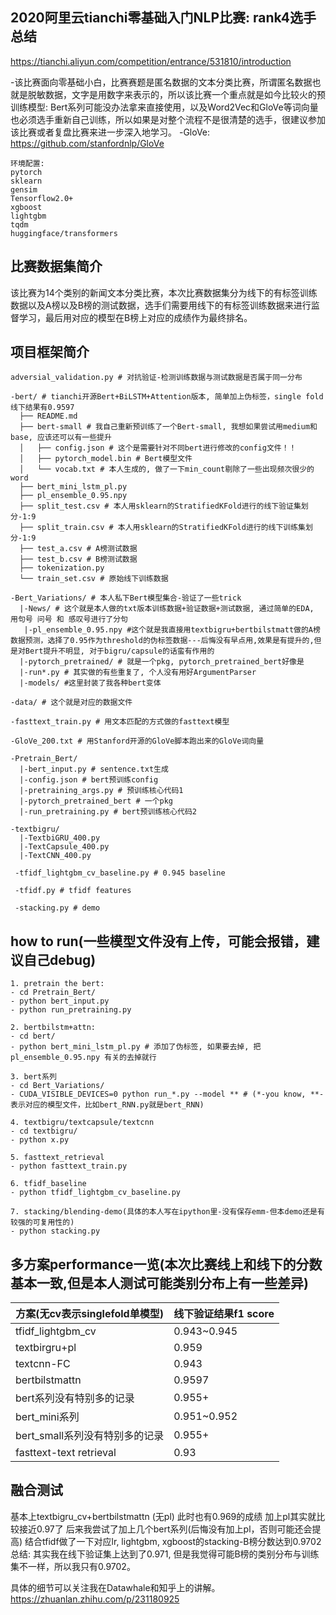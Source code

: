 ## 2020阿里云tianchi零基础入门NLP比赛: rank4选手总结
https://tianchi.aliyun.com/competition/entrance/531810/introduction

-该比赛面向零基础小白，比赛赛题是匿名数据的文本分类比赛，所谓匿名数据也就是脱敏数据，文字是用数字来表示的，所以该比赛一个重点就是如今比较火的预训练模型: Bert系列可能没办法拿来直接使用，以及Word2Vec和GloVe等词向量也必须选手重新自己训练，所以如果是对整个流程不是很清楚的选手，很建议参加该比赛或者复盘比赛来进一步深入地学习。
-GloVe: https://github.com/stanfordnlp/GloVe


```
环境配置:
pytorch
sklearn
gensim
Tensorflow2.0+
xgboost
lightgbm
tqdm
huggingface/transformers
```

## 比赛数据集简介
该比赛为14个类别的新闻文本分类比赛，本次比赛数据集分为线下的有标签训练数据以及A榜以及B榜的测试数据，选手们需要用线下的有标签训练数据来进行监督学习，最后用对应的模型在B榜上对应的成绩作为最终排名。

## 项目框架简介

```
adversial_validation.py # 对抗验证-检测训练数据与测试数据是否属于同一分布

-bert/ # tianchi开源Bert+BiLSTM+Attention版本, 简单加上伪标签，single fold线下结果有0.9597
  ├── README.md
  ├── bert-small # 我自己重新预训练了一个Bert-small, 我想如果尝试用medium和base, 应该还可以有一些提升
  │   ├── config.json # 这个是需要针对不同bert进行修改的config文件！！
  │   ├── pytorch_model.bin # Bert模型文件
  │   └── vocab.txt # 本人生成的, 做了一下min_count剔除了一些出现频次很少的word
  ├── bert_mini_lstm_pl.py
  ├── pl_ensemble_0.95.npy
  ├── split_test.csv # 本人用sklearn的StratifiedKFold进行的线下验证集划分-1:9
  ├── split_train.csv # 本人用sklearn的StratifiedKFold进行的线下训练集划分-1:9
  ├── test_a.csv # A榜测试数据
  ├── test_b.csv # B榜测试数据
  ├── tokenization.py 
  └── train_set.csv # 原始线下训练数据

-Bert_Variations/ # 本人私下Bert模型集合-验证了一些trick
  |-News/ # 这个就是本人做的txt版本训练数据+验证数据+测试数据, 通过简单的EDA, 用句号 问号 和 感叹号进行了分句
   |-pl_ensemble_0.95.npy #这个就是我直接用textbigru+bertbilstmatt做的A榜数据预测，选择了0.95作为threshold的伪标签数据---后悔没有早点用,效果是有提升的,但是对Bert提升不明显, 对于bigru/capsule的话蛮有作用的
  |-pytorch_pretrained/ # 就是一个pkg, pytorch_pretrained_bert好像是
  |-run*.py # 其实做的有些重复了, 个人没有用好ArgumentParser
  |-models/ #这里封装了我各种bert变体
  
-data/ # 这个就是对应的数据文件

-fasttext_train.py # 用文本匹配的方式做的fasttext模型

-GloVe_200.txt # 用Stanford开源的GloVe脚本跑出来的GloVe词向量

-Pretrain_Bert/ 
  |-bert_input.py # sentence.txt生成
  |-config.json # bert预训练config
  |-pretraining_args.py # 预训练核心代码1
  |-pytorch_pretrained_bert # 一个pkg
  |-run_pretraining.py # bert预训练核心代码2
  
-textbigru/
  |-TextbiGRU_400.py
  |-TextCapsule_400.py
  |-TextCNN_400.py
  
 -tfidf_lightgbm_cv_baseline.py # 0.945 baseline
 
 -tfidf.py # tfidf features
   
 -stacking.py # demo 
```

## how to run(一些模型文件没有上传，可能会报错，建议自己debug)
```
1. pretrain the bert: 
- cd Pretrain_Bert/
- python bert_input.py
- python run_pretraining.py

2. bertbilstm+attn:
- cd bert/
- python bert_mini_lstm_pl.py # 添加了伪标签, 如果要去掉, 把pl_ensemble_0.95.npy 有关的去掉就行

3. bert系列
- cd Bert_Variations/
- CUDA_VISIBLE_DEVICES=0 python run_*.py --model ** # (*-you know, **-表示对应的模型文件，比如bert_RNN.py就是bert_RNN)

4. textbigru/textcapsule/textcnn 
- cd textbigru/
- python x.py

5. fasttext_retrieval
- python fasttext_train.py

6. tfidf_baseline
- python tfidf_lightgbm_cv_baseline.py

7. stacking/blending-demo(具体的本人写在ipython里-没有保存emm-但本demo还是有较强的可复用性的)
- python stacking.py

```
## 多方案performance一览(本次比赛线上和线下的分数基本一致,但是本人测试可能类别分布上有一些差异)
|方案(无cv表示singlefold单模型)|线下验证结果f1 score|
|---|---|
|tfidf_lightgbm_cv|0.943~0.945|
|textbirgru+pl|0.959|
|textcnn-FC|0.943|
|bertbilstmattn|0.9597|
|bert系列没有特别多的记录|0.955+|
|bert_mini系列|0.951~0.952|
|bert_small系列没有特别多的记录|0.955+|
|fasttext-text retrieval|0.93|

## 融合测试
基本上textbigru_cv+bertbilstmattn (无pl) 此时也有0.969的成绩
加上pl其实就比较接近0.97了
后来我尝试了加上几个bert系列(后悔没有加上pl，否则可能还会提高) 结合tfidf做了一下对应lr, lightgbm, xgboost的stacking-B榜分数达到0.9702
总结: 其实我在线下验证集上达到了0.971, 但是我觉得可能B榜的类别分布与训练集不一样，所以我只有0.9702。

具体的细节可以关注我在Datawhale和知乎上的讲解。
https://zhuanlan.zhihu.com/p/231180925


